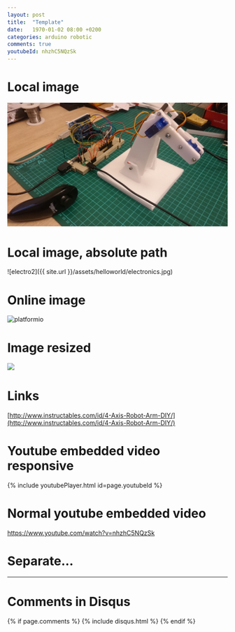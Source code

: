 ```yaml
---
layout: post
title:  "Template"
date:   1970-01-02 08:00 +0200
categories: arduino robotic
comments: true
youtubeId: nhzhC5NQzSk
---
```


# Local image

![borarm_v1_img](/assets/borarm/2.1.JPG)

# Local image, absolute path

![electro2]({{ site.url }}/assets/helloworld/electronics.jpg)

# Online image

![platformio](https://platformio.org/images/platformio-logo.17fdc3bc.png)

# Image resized

<img src="https://platformio.org/images/platformio-logo.17fdc3bc.png" width="50">


# Links

[http://www.instructables.com/id/4-Axis-Robot-Arm-DIY/](http://www.instructables.com/id/4-Axis-Robot-Arm-DIY/)

# Youtube embedded video responsive

{% include youtubePlayer.html id=page.youtubeId %}

# Normal youtube embedded video

https://www.youtube.com/watch?v=nhzhC5NQzSk

# Separate...

***

# Comments in Disqus

{% if page.comments %}
{% include disqus.html %}
{% endif %}
